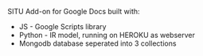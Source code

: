 SITU
Add-on for Google Docs
built with:
* JS - Google Scripts library
* Python - IR model, running on HEROKU as webserver
* Mongodb database seperated into 3 collections

